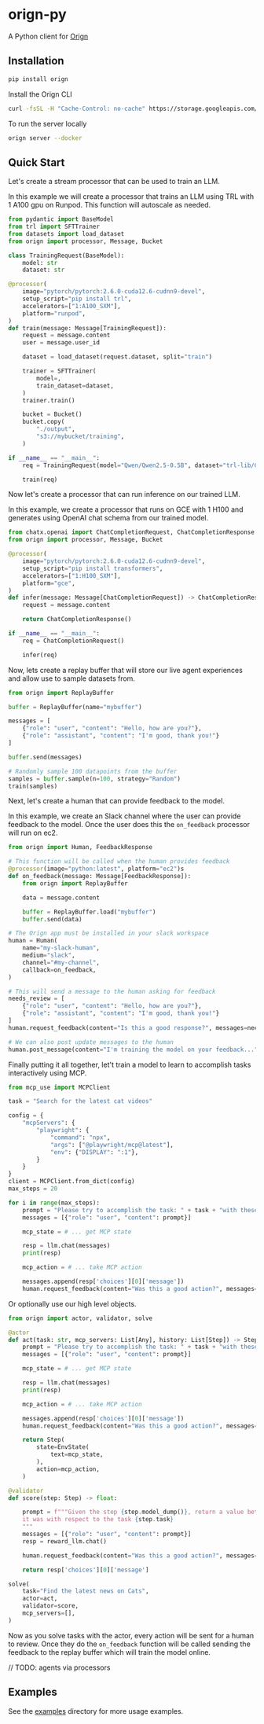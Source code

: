 # orign-py

A Python client for [Orign](https://github.com/agentsea/orign)

## Installation

```bash
pip install orign
```

Install the Orign CLI

```sh
curl -fsSL -H "Cache-Control: no-cache" https://storage.googleapis.com/orign/releases/install.sh | bash
```

To run the server locally

```sh
orign server --docker
```

## Quick Start

Let's create a stream processor that can be used to train an LLM.   
   
In this example we will create a processor that trains an LLM using TRL with 1 A100 gpu on Runpod. This function will autoscale as needed.
```python
from pydantic import BaseModel
from trl import SFTTrainer
from datasets import load_dataset
from orign import processor, Message, Bucket

class TrainingRequest(BaseModel):
    model: str
    dataset: str

@processor(
    image="pytorch/pytorch:2.6.0-cuda12.6-cudnn9-devel",
    setup_script="pip install trl",
    accelerators=["1:A100_SXM"],
    platform="runpod",
)
def train(message: Message[TrainingRequest]):
    request = message.content
    user = message.user_id

    dataset = load_dataset(request.dataset, split="train")

    trainer = SFTTrainer(
        model=,
        train_dataset=dataset,
    )
    trainer.train()

    bucket = Bucket()
    bucket.copy(
        "./output",
        "s3://mybucket/training",
    )

if __name__ == "__main__":
    req = TrainingRequest(model="Qwen/Qwen2.5-0.5B", dataset="trl-lib/Capybara")

    train(req)
```

Now let's create a processor that can run inference on our trained LLM.   
   
In this example, we create a processor that runs on GCE with 1 H100 and generates using OpenAI chat schema from our trained model.
```python
from chatx.openai import ChatCompletionRequest, ChatCompletionResponse
from orign import processor, Message, Bucket

@processor(
    image="pytorch/pytorch:2.6.0-cuda12.6-cudnn9-devel",
    setup_script="pip install transformers",
    accelerators=["1:H100_SXM"],
    platform="gce",
)
def infer(message: Message[ChatCompletionRequest]) -> ChatCompletionResponse:
    request = message.content

    return ChatCompletionResponse()

if __name__ == "__main__":
    req = ChatCompletionRequest()

    infer(req)
```

Now, lets create a replay buffer that will store our live agent experiences and allow use to sample datasets from.   
```python
from orign import ReplayBuffer

buffer = ReplayBuffer(name="mybuffer")

messages = [
    {"role": "user", "content": "Hello, how are you?"}, 
    {"role": "assistant", "content": "I'm good, thank you!"}
]

buffer.send(messages)

# Randomly sample 100 datapoints from the buffer
samples = buffer.sample(n=100, strategy="Random")
train(samples)
```

Next, let's create a human that can provide feedback to the model.   
   
In this example, we create an Slack channel where the user can provide feedback to the model. Once the user does this the `on_feedback` processor will run on ec2.
```python
from orign import Human, FeedbackResponse

# This function will be called when the human provides feedback
@processor(image="python:latest", platform="ec2")s
def on_feedback(message: Message[FeedbackResponse]):
    from orign import ReplayBuffer

    data = message.content

    buffer = ReplayBuffer.load("mybuffer")
    buffer.send(data)

# The Orign app must be installed in your slack workspace
human = Human(
    name="my-slack-human",
    medium="slack",
    channel="#my-channel",
    callback=on_feedback,
)

# This will send a message to the human asking for feedback
needs_review = [
    {"role": "user", "content": "Hello, how are you?"}, 
    {"role": "assistant", "content": "I'm good, thank you!"}
]
human.request_feedback(content="Is this a good response?", messages=needs_review)

# We can also post update messages to the human
human.post_message(content="I'm training the model on your feedback...")
```

Finally putting it all together, let't train a model to learn to accomplish tasks interactively using MCP.   
```python
from mcp_use import MCPClient

task = "Search for the latest cat videos"

config = {
    "mcpServers": {
        "playwright": {
            "command": "npx",
            "args": ["@playwright/mcp@latest"],
            "env": {"DISPLAY": ":1"},
        }
    }
}
client = MCPClient.from_dict(config)
max_steps = 20

for i in range(max_steps):
    prompt = "Please try to accomplish the task: " + task + "with these tools: "  + client.tools()
    messages = [{"role": "user", "content": prompt}]

    mcp_state = # ... get MCP state

    resp = llm.chat(messages)
    print(resp)

    mcp_action = # ... take MCP action

    messages.append(resp['choices'][0]['message'])
    human.request_feedback(content="Was this a good action?", messages=messages)
```

Or optionally use our high level objects.

```python
from orign import actor, validator, solve

@actor
def act(task: str, mcp_servers: List[Any], history: List[Step]) -> Step:
    prompt = "Please try to accomplish the task: " + task + "with these tools: "  # ... MCP tools
    messages = [{"role": "user", "content": prompt}]

    mcp_state = # ... get MCP state

    resp = llm.chat(messages)
    print(resp)

    mcp_action = # ... take MCP action

    messages.append(resp['choices'][0]['message'])
    human.request_feedback(content="Was this a good action?", messages=messages)

    return Step(
        state=EnvState(
            text=mcp_state,
        ),
        action=mcp_action,
    )

@validator
def score(step: Step) -> float:

    prompt = f"""Given the step {step.model_dump()}, return a value between 1-10 on how good 
    it was with respect to the task {step.task} 
    """
    messages = [{"role": "user", "content": prompt}]
    resp = reward_llm.chat()

    human.request_feedback(content="Was this a good action?", messages=messages)

    return resp['choices'][0]['message']

solve(
    task="Find the latest news on Cats",
    actor=act,
    validator=score,
    mcp_servers=[],
)
```

Now as you solve tasks with the actor, every action will be sent for a human to review. Once they do the `on_feedback` function will be called sending the feedback to the replay buffer which will train the model online.

// TODO: agents via processors

## Examples

See the [examples](examples) directory for more usage examples.
